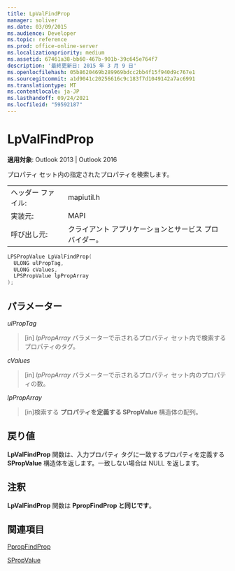 ```yaml
---
title: LpValFindProp
manager: soliver
ms.date: 03/09/2015
ms.audience: Developer
ms.topic: reference
ms.prod: office-online-server
ms.localizationpriority: medium
ms.assetid: 67461a38-bb60-467b-901b-39c645e764f7
description: '最終更新日: 2015 年 3 月 9 日'
ms.openlocfilehash: 05b8620469b289969bdcc2bb4f15f940d9c767e1
ms.sourcegitcommit: a1d9041c20256616c9c183f7d1049142a7ac6991
ms.translationtype: MT
ms.contentlocale: ja-JP
ms.lasthandoff: 09/24/2021
ms.locfileid: "59592187"
---
```

# <a name="lpvalfindprop"></a>LpValFindProp

  
  
**適用対象**: Outlook 2013 | Outlook 2016 
  
プロパティ セット内の指定されたプロパティを検索します。
  
|||
|:-----|:-----|
|ヘッダー ファイル:  <br/> |mapiutil.h  <br/> |
|実装元:  <br/> |MAPI  <br/> |
|呼び出し元:  <br/> |クライアント アプリケーションとサービス プロバイダー。  <br/> |
   
```cpp
LPSPropValue LpValFindProp(
  ULONG ulPropTag,
  ULONG cValues,
  LPSPropValue lpPropArray
);
```

## <a name="parameters"></a>パラメーター

 _ulPropTag_
  
> [in]  _lpPropArray_ パラメーターで示されるプロパティ セット内で検索するプロパティのタグ。 
    
 _cValues_
  
> [in]  _lpPropArray_ パラメーターで示されるプロパティ セット内のプロパティの数。 
    
 _lpPropArray_
  
> [in]検索する **プロパティを定義する SPropValue** 構造体の配列。 
    
## <a name="return-value"></a>戻り値

**LpValFindProp** 関数は、入力プロパティ タグに一致するプロパティを定義する **SPropValue** 構造体を返します。一致しない場合は NULL を返します。 
  
## <a name="remarks"></a>注釈

**LpValFindProp** 関数は **PpropFindProp と同じです**。
  
## <a name="see-also"></a>関連項目



[PpropFindProp](ppropfindprop.md)
  
[SPropValue](spropvalue.md)

